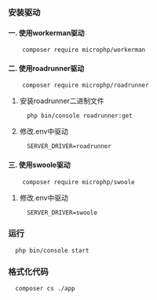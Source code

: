 ### 安装驱动
#### 一. 使用workerman驱动
```shell
    composer require microphp/workerman
```

#### 二. 使用roadrunner驱动
```shell
    composer require microphp/roadrunner
```

1. 安装roadrunner二进制文件
    ```shell
      php bin/console roadrunner:get
    ```
2. 修改.env中驱动
    ```dotenv
      SERVER_DRIVER=roadrunner
    ```
#### 三. 使用swoole驱动
```shell
    composer require microphp/swoole
```

1. 修改.env中驱动
    ```dotenv
      SERVER_DRIVER=swoole

### 运行
```shell
  php bin/console start
```


### 格式化代码
```shell
  composer cs ./app
```